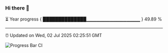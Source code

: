 ### Hi there 👋

⏳ Year progress { ██████████████▁▁▁▁▁▁▁▁▁▁▁▁▁▁▁▁ } 49.89 %

---

⏰ Updated on Wed, 02 Jul 2025 02:25:51 GMT

![Progress Bar CI](https://github.com/IshwaranRudhara/GIT-ACTION/workflows/Progress%20Bar%20CI/badge.svg)
